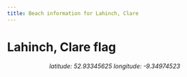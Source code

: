 ```yaml
---
title: Beach information for Lahinch, Clare
---
```

# Lahinch, Clare <span class="material-icons" color="blue">flag</span>

<div align="center"><i>latitude: 52.93345625 longitude: -9.34974523</i></div>